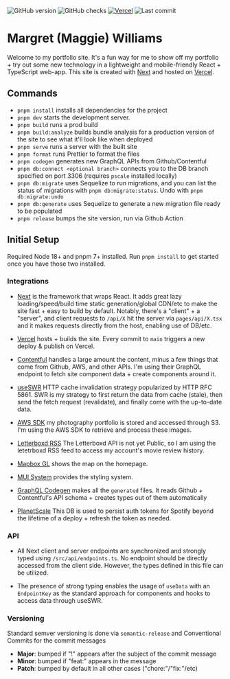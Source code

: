 ![GitHub version](https://badgen.net/github/release/mag-e-williams/mw?cache=600) ![GitHub checks](https://badgen.net/github/checks/mag-e-williams/mw) [![Vercel](https://therealsujitk-vercel-badge.vercel.app/?app=dg)](https://vercel.com/mag-e-williams/mw) ![Last commit](https://badgen.net/github/last-commit/mag-e-williams/mw/main)

# Margret (Maggie) Williams

Welcome to my portfolio site. It's a fun way for me to show off my portfolio + try out some new technology in a lightweight and mobile-friendly React + TypeScript web-app. This site is created with [Next](https://nextjs.org/docs/getting-started) and hosted on [Vercel](https://vercel.com).

## Commands

- `pnpm install` installs all dependencies for the project
- `pnpm dev` starts the development server.
- `pnpm build` runs a prod build
- `pnpm build:analyze` builds bundle analysis for a production version of the site to see what it'll look like when deployed
- `pnpm serve` runs a server with the built site
- `pnpm format` runs Prettier to format the files
- `pnpm codegen` generates new GraphQL APIs from Github/Contentful
- `pnpm db:connect <optional branch>` connects you to the DB branch specified on port 3306 (requires `pscale` installed locally)
- `pnpm db:migrate` uses Sequelize to run migrations, and you can list the status of migrations with `pnpm db:migrate:status`. Undo with `pnpm db:migrate:undo`
- `pnpm db:generate` uses Sequelize to generate a new migration file ready to be populated
- `pnpm release` bumps the site version, run via Github Action

## Initial Setup

Required Node 18+ and pnpm 7+ installed. Run `pnpm install` to get started once you have those two installed.

### Integrations

- [Next](https://nextjs.org/docs/getting-started) is the framework that wraps React. It adds great lazy loading/speed/build time static generation/global CDN/etc to make the site fast + easy to build by default. Notably, there's a "client" + a "server", and client requests to `/api/X` hit the server via `pages/api/X.tsx` and it makes requests directly from the host, enabling use of DB/etc.

- [Vercel](https://vercel.com) hosts + builds the site. Every commit to `main` triggers a new deploy & publish on Vercel.

- [Contentful](https://www.contentful.com) handles a large amount the content, minus a few things that come from Github, AWS, and other APIs. I'm using their GraphQL endpoint to fetch site component data + create components around it.

- [useSWR](https://swr.vercel.app) HTTP cache invalidation strategy popularized by HTTP RFC 5861. SWR is my strategy to first return the data from cache (stale), then send the fetch request (revalidate), and finally come with the up-to-date data.

- [AWS SDK](https://aws.amazon.com/sdk-for-javascript/) my photography portfolio is stored and accessed through S3. I'm using the AWS SDK to retrieve and process these images.

- [Letterboxd RSS](https://letterboxd.com/magoo_willems/rss/) The Letterboxd API is not yet Public, so I am using the letetrboxd RSS feed to access my account's movie review history.

- [Mapbox GL](https://docs.mapbox.com/mapbox-gl-js/api/) shows the map on the homepage.

- [MUI System](https://mui.com/system/getting-started/overview/) provides the styling system.

- [GraphQL Codegen](https://www.graphql-code-generator.com) makes all the `generated` files. It reads Github + Contentful's API schema + creates types out of them automatically

- [PlanetScale](https://planetscale.com) This DB is used to persist auth tokens for Spotify beyond the lifetime of a deploy + refresh the token as needed.

### API

- All Next client and server endpoints are synchronized and strongly typed using `/src/api/endpoints.ts`. No endpoint should be directly accessed from the client side. However, the types defined in this file can be utilized.

- The presence of strong typing enables the usage of `useData` with an `EndpointKey` as the standard approach for components and hooks to access data through useSWR.

### Versioning

Standard semver versioning is done via `semantic-release` and Conventional Commits for the commit messages

- **Major**: bumped if "!" appears after the subject of the commit message
- **Minor**: bumped if "feat:" appears in the message
- **Patch**: bumped by default in all other cases ("chore:"/"fix:"/etc)

[gh]: https://github.com/mag-e-williams/mw
